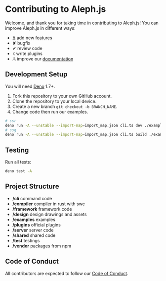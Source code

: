 # Contributing to Aleph.js

Welcome, and thank you for taking time in contributing to Aleph.js! You can improve Aleph.js in different ways:

- ∆ add new features
- ✘ bugfix
- ✔︎ review code
- ☇ write plugins
- 𝔸 improve our [documentation](https://github.com/alephjs/alephjs.org)

## Development Setup

You will need [Deno](https://deno.land/) 1.7+.

1. Fork this repository to your own GitHub account.
2. Clone the repository to your local device.
3. Create a new branch `git checkout -b BRANCH_NAME`.
4. Change code then run our examples.

```bash
# ssr
deno run -A --unstable --import-map=import_map.json cli.ts dev ./examples/hello-world -L debug
# ssg
deno run -A --unstable --import-map=import_map.json cli.ts build ./examples/hello-world -L debug
```

## Testing

Run all tests:

```bash
deno test -A
```

## Project Structure

- **/cli** command code
- **/compiler** compiler in rust with swc
- **/framework** framework code
- **/design** design drawings and assets
- **/examples** examples
- **/plugins** official plugins
- **/server** server code
- **/shared** shared code
- **/test** testings
- **/vendor** packages from npm

## Code of Conduct

All contributors are expected to follow our [Code of Conduct](CODE_OF_CONDUCT.md).
